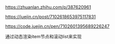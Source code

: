 https://zhuanlan.zhihu.com/p/387620961

https://juejin.cn/post/7102618653975117831

https://code.juejin.cn/pen/7102601395689226247

通过动态渲染item节点和滚动list来实现
